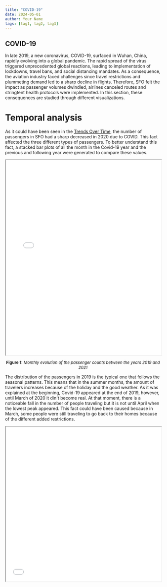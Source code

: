 ```yaml
---
title: "COVID-19"
date: 2024-05-01
author: Your Name
tags: [tag1, tag2, tag3]
---
```


## COVID-19

In late 2019, a new coronavirus, COVID-19, surfaced in Wuhan, China, rapidly evolving into a global pandemic. The rapid spread of the virus triggered unprecedented global reactions, leading to implementation of lockdowns, travel bans, and social distancing mandates. As a consequence, the aviation industry faced challenges since travel restrictions and plummeting demand led to a sharp decline in flights. Therefore, SFO felt the impact as passenger volumes dwindled, airlines canceled routes and stringtent health protocols were implemented. In this section, these consequences are studied through different visualizations.

# Temporal analysis

As it could have been seen in the [Trends Over Time](/temporalEvolution.md), the number of passengers in SFO had a sharp decreased in 2020 due to COVID. This fact affected the three different types of passengers. To better understand this fact, a stacked bar plots of all the month in the Covid-19 year and the previous and following year were generated to compare these values.

<iframe src="images/2019-2021_passengers_type_monthly.html" width="100%" height="630px"></iframe>
<p style="text-align:center; font-size:small;"><strong>Figure 1:</strong> <em>Monthly evolution of the passenger counts between the years 2019 and 2021</em></p>

The distribution of the passengers in 2019 is the typical one that follows the seasonal patterns. This means that in the summer months, the amount of travelers increases because of the holiday and the good weather. As it was explained at the beginning, Covid-19 appeared at the end of 2019, however, until March of 2020 it din't become real. At that moment, there is a noticeable fall in the number of people traveling but it is not until April when the lowest peak appeared. This fact could have been caused because in March, some people were still traveling to go back to their homes because of the different added restrictions.

<iframe src="images/area_covid.html" width="100%" height="500px"></iframe>